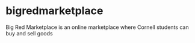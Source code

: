 # bigredmarketplace
Big Red Marketplace is an online marketplace where Cornell students can buy and sell goods
